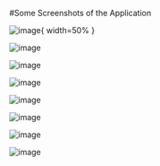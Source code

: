 #Some Screenshots of the Application

![image](https://github.com/Yash2121m/Chat_Application/assets/146704810/a022edad-c210-41a1-b952-119310fd7327){ width=50% }

![image](https://github.com/Yash2121m/Chat_Application/assets/146704810/2d9be893-2b64-44d1-a18c-877a5e7955b6)

![image](https://github.com/Yash2121m/Chat_Application/assets/146704810/4be8b491-235d-4d3f-99d6-5ad3b4b6951b)

![image](https://github.com/Yash2121m/Chat_Application/assets/146704810/a27c22a3-6f9e-47fd-aeeb-688b66c20114)

![image](https://github.com/Yash2121m/Chat_Application/assets/146704810/cd9db8d4-1c8b-486f-903e-be237b78110b)

![image](https://github.com/Yash2121m/Chat_Application/assets/146704810/9c184975-39b9-491b-ae1b-034af05456ff)

![image](https://github.com/Yash2121m/Chat_Application/assets/146704810/3e98bb63-4aba-48db-a0c8-3d8a4c1977f3)

![image](https://github.com/Yash2121m/Chat_Application/assets/146704810/69ff56e9-0fc8-4e19-a0df-90bdde50b312)
